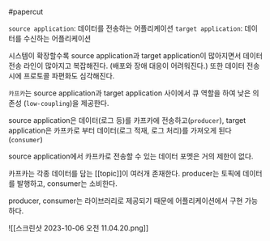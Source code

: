 #papercut 

`source application`: 데이터를 전송하는 어플리케이션
`target application`: 데이터를 수신하는 어플리케이션

시스템이 확장할수록 source application과 target application이 많아지면서 데이터 전송 라인이 많아지고 복잡해진다. (배포와 장애 대응이 어려워진다.) 또한 데이터 전송시에 프로토콜 파편화도 심각해진다.

`카프카`는 source application과 target application 사이에서 큐 역할을 하여 낮은 의존성 (`low-coupling`)을 제공한다.

source application은 데이터(로그 등)를 카프카에 전송하고(`producer`), target application은 카프카로 부터 데이터(로그 적재, 로그 처리)를 가져오게 된다(`consumer`)

source application에서 카프카로 전송할 수 있는 데이터 포멧은 거의 제한이 없다.

카프카는 각종 데이터를 담는 [[topic]]이 여러개 존재한다.
producer는 토픽에 데이터를 발행하고, consumer는 소비한다.

producer, consumer는 라이브러리로 제공되기 때문에 어플리케이션에서 구현 가능하다.

![[스크린샷 2023-10-06 오전 11.04.20.png]]

